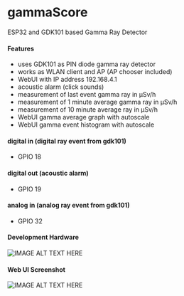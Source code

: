 # gammaScore
ESP32 and GDK101 based Gamma Ray Detector
#### Features
* uses GDK101 as PIN diode gamma ray detector
* works as WLAN client and AP (AP chooser included)
* WebUI with IP address 192.168.4.1
* acoustic alarm (click sounds)
* measurement of last event gamma ray in µSv/h
* measurement of 1 minute average gamma ray in µSv/h
* measurement of 10 minute average ray in µSv/h
* WebUI gamma average graph with autoscale
* WebUI gamma event histogram with autoscale
#### digital in (digital ray event from gdk101)
* GPIO 18
#### digital out (acoustic alarm)
* GPIO 19
#### analog in (analog ray event from gdk101)
* GPIO 32
#### Development Hardware
![IMAGE ALT TEXT HERE](https://www.dorstel.de/github/gammaScore_b_v1.0.png)
#### Web UI Screenshot
![IMAGE ALT TEXT HERE](https://www.dorstel.de/github/gammaScore_a_v1.4.png)
